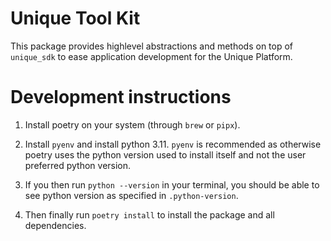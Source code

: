 # Unique Tool Kit

This package provides highlevel abstractions and methods on top of `unique_sdk` to ease application development for the Unique Platform.


# Development instructions

1. Install poetry on your system (through `brew` or `pipx`).

2. Install `pyenv` and install python 3.11. `pyenv` is recommended as otherwise poetry uses the python version used to install itself and not the user preferred python version.

3. If you then run `python --version` in your terminal, you should be able to see python version as specified in `.python-version`.

4. Then finally run `poetry install` to install the package and all dependencies.

